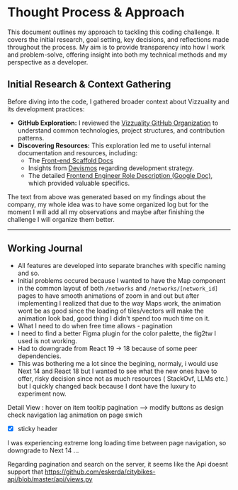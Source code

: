 # Thought Process & Approach

This document outlines my approach to tackling this coding challenge. It covers the initial research, goal setting, key decisions, and reflections made throughout the process. My aim is to provide transparency into how I work and problem-solve, offering insight into both my technical methods and my perspective as a developer.

## Initial Research & Context Gathering

Before diving into the code, I gathered broader context about Vizzuality and its development practices:

- **GitHub Exploration:** I reviewed the [Vizzuality GitHub Organization](https://github.com/Vizzuality) to understand common technologies, project structures, and contribution patterns.
- **Discovering Resources:** This exploration led me to useful internal documentation and resources, including:
  - The [Front-end Scaffold Docs](https://front-end-scaffold-docs.vercel.app/)
  - Insights from [Devismos](https://vizzuality.github.io/devismos/docs/frontismos/strategy-2021/initiatives-directory/hiring-proposal/) regarding development strategy.
  - The detailed [Frontend Engineer Role Description (Google Doc)](https://docs.google.com/document/d/1uVeHYs6wOqRqQriZE7Y68JCNycXokVJX3K9y7d5t8mQ/edit?tab=t.0#heading=h.ql8npoan2zxg), which provided valuable specifics.

The text from above was generated based on my findings about the company, my whole idea was to have some organized log but for the moment I will add all my observations and maybe after finishing the challenge I will organize them better.

---

## Working Journal

- All features are developed into separate branches with specific naming and so.
- Initial problems occured because I wanted to have the Map component in the common layout of both `/networks` and `/networks/[network_id]` pages to have smooth animations of zoom in and out but after implementing I realized that due to the way Maps work, the animation wont be as good since the loading of tiles/vectors will make the animation look bad, good thing I didn't spend too much time on it.
- What I need to do when free time allows - pagination
- I need to find a better Figma plugin for the color palette, the fig2tw I used is not working.
- Had to downgrade from React 19 -> 18 because of some peer dependencies.
- This was bothering me a lot since the begining, normaly, i would use Next 14 and React 18 but I wanted to see what the new ones have to offer, risky decision since not as much resources ( StackOvf, LLMs etc.) but I quickly changed back because I dont have the luxury to experiment now.

Detail View :
hover on item
tooltip
pagination --> modify buttons as design
check navigation lag
animation on page swich

- [x] sticky header

I was experiencing extreme long loading time between page navigation, so downgrade to Next 14 ...


Regarding pagination and search on the server, it seems like the Api doesnt support that
https://github.com/eskerda/citybikes-api/blob/master/api/views.py